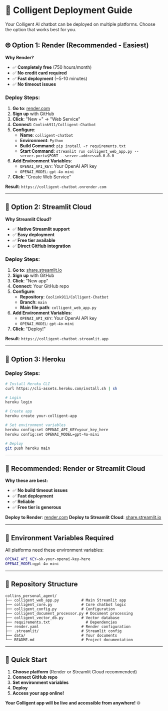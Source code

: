 # 🚀 Colligent Deployment Guide

Your Colligent AI chatbot can be deployed on multiple platforms. Choose the option that works best for you.

## 🌐 **Option 1: Render (Recommended - Easiest)**

**Why Render?**
- ✅ **Completely free** (750 hours/month)
- ✅ **No credit card required**
- ✅ **Fast deployment** (~5-10 minutes)
- ✅ **No timeout issues**

### Deploy Steps:
1. **Go to**: [render.com](https://render.com)
2. **Sign up** with GitHub
3. **Click**: "New +" → "Web Service"
4. **Connect**: `Coolink911/Colligent-Chatbot`
5. **Configure**:
   - **Name**: `colligent-chatbot`
   - **Environment**: `Python`
   - **Build Command**: `pip install -r requirements.txt`
   - **Start Command**: `streamlit run colligent_web_app.py --server.port=$PORT --server.address=0.0.0.0`
6. **Add Environment Variables**:
   - `OPENAI_API_KEY`: Your OpenAI API key
   - `OPENAI_MODEL`: `gpt-4o-mini`
7. **Click**: "Create Web Service"

**Result**: `https://colligent-chatbot.onrender.com`

---

## 📱 **Option 2: Streamlit Cloud**

**Why Streamlit Cloud?**
- ✅ **Native Streamlit support**
- ✅ **Easy deployment**
- ✅ **Free tier available**
- ✅ **Direct GitHub integration**

### Deploy Steps:
1. **Go to**: [share.streamlit.io](https://share.streamlit.io)
2. **Sign up** with GitHub
3. **Click**: "New app"
4. **Connect**: Your GitHub repo
5. **Configure**:
   - **Repository**: `Coolink911/Colligent-Chatbot`
   - **Branch**: `main`
   - **Main file path**: `colligent_web_app.py`
6. **Add Environment Variables**:
   - `OPENAI_API_KEY`: Your OpenAI API key
   - `OPENAI_MODEL`: `gpt-4o-mini`
7. **Click**: "Deploy!"

**Result**: `https://colligent-chatbot.streamlit.app`

---

## 🦄 **Option 3: Heroku**

### Deploy Steps:
```bash
# Install Heroku CLI
curl https://cli-assets.heroku.com/install.sh | sh

# Login
heroku login

# Create app
heroku create your-colligent-app

# Set environment variables
heroku config:set OPENAI_API_KEY=your_key_here
heroku config:set OPENAI_MODEL=gpt-4o-mini

# Deploy
git push heroku main
```

---

## 🎯 **Recommended: Render or Streamlit Cloud**

**Why these are best:**
- ✅ **No build timeout issues**
- ✅ **Fast deployment**
- ✅ **Reliable**
- ✅ **Free tier is generous**

**Deploy to Render**: [render.com](https://render.com)
**Deploy to Streamlit Cloud**: [share.streamlit.io](https://share.streamlit.io)

---

## 🔧 **Environment Variables Required**

All platforms need these environment variables:
```bash
OPENAI_API_KEY=sk-your-openai-key-here
OPENAI_MODEL=gpt-4o-mini
```

---

## 📁 **Repository Structure**

```
collins_personal_agent/
├── colligent_web_app.py          # Main Streamlit app
├── colligent_core.py             # Core chatbot logic
├── colligent_config.py           # Configuration
├── colligent_document_processor.py # Document processing
├── colligent_vector_db.py        # Vector database
├── requirements.txt                # Dependencies
├── render.yaml                   # Render configuration
├── .streamlit/                   # Streamlit config
├── data/                         # Your documents
└── README.md                     # Project documentation
```

---

## 🚀 **Quick Start**

1. **Choose platform** (Render or Streamlit Cloud recommended)
2. **Connect GitHub repo**
3. **Set environment variables**
4. **Deploy**
5. **Access your app online!**

**Your Colligent app will be live and accessible from anywhere!** 🌐
